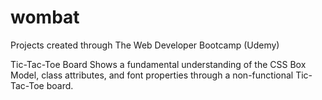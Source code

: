 # wombat
Projects created through The Web Developer Bootcamp (Udemy)

Tic-Tac-Toe Board
  Shows a fundamental understanding of the CSS Box Model, class attributes, and font properties through a non-functional Tic-Tac-Toe board.
